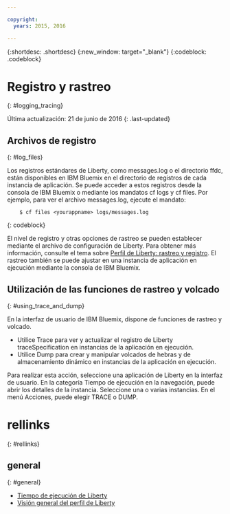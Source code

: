 ```yaml
---

copyright:
  years: 2015, 2016

---
```


{:shortdesc: .shortdesc}
{:new_window: target="_blank"}
{:codeblock: .codeblock}

# Registro y rastreo
{: #logging_tracing}

Última actualización: 21 de junio de 2016
{: .last-updated}

## Archivos de registro
{: #log_files}

Los registros estándares de Liberty, como messages.log o el directorio ffdc, están disponibles en IBM Bluemix en el directorio de registros de cada instancia de aplicación. Se puede acceder a estos registros desde la consola de IBM Bluemix o mediante los mandatos cf logs y cf files.
Por ejemplo, para ver el archivo messages.log, ejecute el mandato:
```
    $ cf files <yourappname> logs/messages.log
```
{: codeblock}

El nivel de registro y otras opciones de rastreo se pueden establecer mediante el archivo de configuración de Liberty. Para obtener más información, consulte el tema sobre [Perfil de Liberty: rastreo y registro](http://www.ibm.com/support/knowledgecenter/SSAW57_8.5.5/com.ibm.websphere.wlp.nd.multiplatform.doc/ae/rwlp_logging.html?cp=SSAW57_8.5.5%2F3-17-0-0). El rastreo también se puede ajustar en una instancia de aplicación en ejecución mediante la consola de IBM Bluemix.

## Utilización de las funciones de rastreo y volcado
{: #using_trace_and_dump}

En la interfaz de usuario de IBM Bluemix, dispone de funciones de rastreo y volcado.
* Utilice Trace para ver y actualizar el registro de Liberty
traceSpecification en instancias de la aplicación en ejecución.
* Utilice Dump para crear y manipular volcados de hebras y de almacenamiento dinámico en instancias de la aplicación en ejecución.

Para realizar esta acción, seleccione una aplicación de Liberty en la interfaz de usuario. En la categoría Tiempo de ejecución en la navegación, puede abrir los detalles de la instancia. Seleccione una o varias instancias. En el menú Acciones, puede elegir TRACE o DUMP.

# rellinks
{: #rellinks}
## general
{: #general}
* [Tiempo de ejecución de Liberty](index.html)
* [Visión general del perfil de Liberty](http://www-01.ibm.com/support/knowledgecenter/SSAW57_8.5.5/com.ibm.websphere.wlp.nd.doc/ae/cwlp_about.html)
